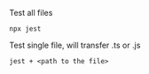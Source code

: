 Test all files
```
npx jest
```

Test single file, will transfer .ts or .js
```
jest + <path to the file>
```
